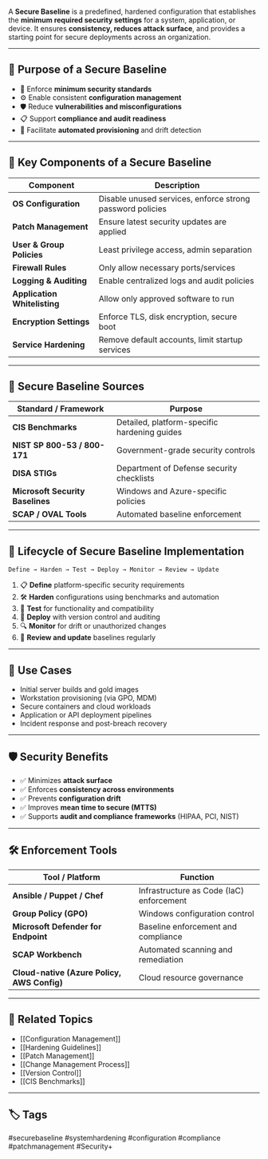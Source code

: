 A **Secure Baseline** is a predefined, hardened configuration that establishes the **minimum required security settings** for a system, application, or device. It ensures **consistency, reduces attack surface**, and provides a starting point for secure deployments across an organization.

---

## 🎯 Purpose of a Secure Baseline

- 🔐 Enforce **minimum security standards**
- ⚙️ Enable consistent **configuration management**
- 🛡 Reduce **vulnerabilities and misconfigurations**
- 📋 Support **compliance and audit readiness**
- 🔄 Facilitate **automated provisioning** and drift detection

---

## 🧱 Key Components of a Secure Baseline

| Component                  | Description                                                  |
|----------------------------|--------------------------------------------------------------|
| **OS Configuration**       | Disable unused services, enforce strong password policies    |
| **Patch Management**       | Ensure latest security updates are applied                   |
| **User & Group Policies**  | Least privilege access, admin separation                     |
| **Firewall Rules**         | Only allow necessary ports/services                          |
| **Logging & Auditing**     | Enable centralized logs and audit policies                   |
| **Application Whitelisting**| Allow only approved software to run                         |
| **Encryption Settings**    | Enforce TLS, disk encryption, secure boot                    |
| **Service Hardening**      | Remove default accounts, limit startup services              |

---

## 🧰 Secure Baseline Sources

| Standard / Framework             | Purpose                                  |
|----------------------------------|------------------------------------------|
| **CIS Benchmarks**               | Detailed, platform-specific hardening guides |
| **NIST SP 800-53 / 800-171**     | Government-grade security controls       |
| **DISA STIGs**                   | Department of Defense security checklists |
| **Microsoft Security Baselines** | Windows and Azure-specific policies      |
| **SCAP / OVAL Tools**            | Automated baseline enforcement            |

---

## 🔁 Lifecycle of Secure Baseline Implementation

```text
Define → Harden → Test → Deploy → Monitor → Review → Update
```

1. 📋 **Define** platform-specific security requirements
2. 🛠 **Harden** configurations using benchmarks and automation
3. 🧪 **Test** for functionality and compatibility
4. 🚀 **Deploy** with version control and auditing
5. 🔍 **Monitor** for drift or unauthorized changes
6. 🔁 **Review and update** baselines regularly

---

## 🧠 Use Cases

- Initial server builds and gold images
- Workstation provisioning (via GPO, MDM)
- Secure containers and cloud workloads
- Application or API deployment pipelines
- Incident response and post-breach recovery

---

## 🛡 Security Benefits

- ✅ Minimizes **attack surface**
- ✅ Enforces **consistency across environments**
- ✅ Prevents **configuration drift**
- ✅ Improves **mean time to secure (MTTS)**
- ✅ Supports **audit and compliance frameworks** (HIPAA, PCI, NIST)

---

## 🛠 Enforcement Tools

|Tool / Platform|Function|
|---|---|
|**Ansible / Puppet / Chef**|Infrastructure as Code (IaC) enforcement|
|**Group Policy (GPO)**|Windows configuration control|
|**Microsoft Defender for Endpoint**|Baseline enforcement and compliance|
|**SCAP Workbench**|Automated scanning and remediation|
|**Cloud-native (Azure Policy, AWS Config)**|Cloud resource governance|

---

## 📎 Related Topics

- [[Configuration Management]]
- [[Hardening Guidelines]]
- [[Patch Management]]
- [[Change Management Process]]
- [[Version Control]]
- [[CIS Benchmarks]]

---

## 🏷 Tags

#securebaseline #systemhardening #configuration #compliance #patchmanagement #Security+